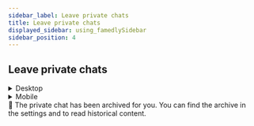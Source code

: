 ```yaml
---
sidebar_label: Leave private chats
title: Leave private chats
displayed_sidebar: using_famedlySidebar
sidebar_position: 4
---
```


## Leave private chats

    
<details>
<summary>Desktop</summary>

1. Click ℹ in the top right corner of a private chat’s screen to open the group details.
2. Click on **Leave Group**.
3. Click **Exit**.

</details>

    
<details>
<summary>Mobile</summary>

1. Tap the header of a private chat to open the privat chat details.
2. Tap **Exit Chat** at the bottom of the page.
3. Select **Yes**

</details>

<aside>
🚧 The private chat has been archived for you. You can find the archive in the settings and to read historical content.

</aside>